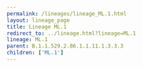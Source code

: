 ```yaml
---
permalink: /lineages/lineage_ML.1.html
layout: lineage_page
title: Lineage ML.1
redirect_to: ../lineage.html?lineage=ML.1
lineage: ML.1
parent: B.1.1.529.2.86.1.1.11.1.3.3.3
children: ['ML.1']
---
```

